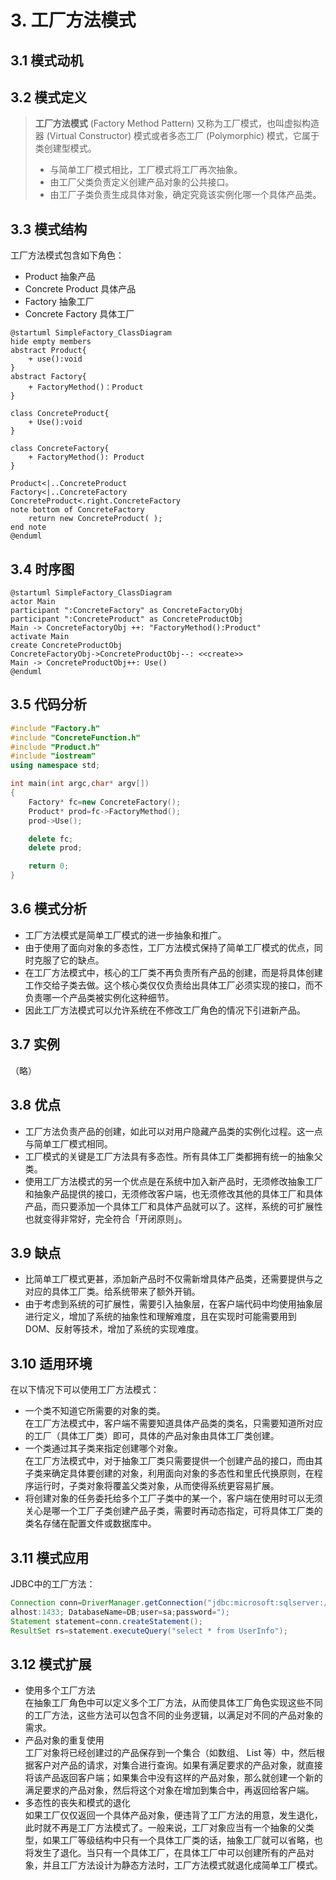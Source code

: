 # 3. 工厂方法模式

## 3.1 模式动机

## 3.2 模式定义

> **工厂方法模式** (Factory Method Pattern) 又称为工厂模式，也叫虚拟构造器 (Virtual Constructor) 模式或者多态工厂 (Polymorphic) 模式，它属于类创建型模式。  
>  
> * 与简单工厂模式相比，工厂模式将工厂再次抽象。  
> * 由工厂父类负责定义创建产品对象的公共接口。  
> * 由工厂子类负责生成具体对象，确定究竟该实例化哪一个具体产品类。  

## 3.3 模式结构

工厂方法模式包含如下角色：  

* Product 抽象产品
* Concrete Product 具体产品
* Factory 抽象工厂
* Concrete Factory 具体工厂

```PlantUML
@startuml SimpleFactory_ClassDiagram
hide empty members
abstract Product{
    + use():void
}
abstract Factory{
    + FactoryMethod()：Product
}

class ConcreteProduct{
    + Use():void
}

class ConcreteFactory{
    + FactoryMethod(): Product
}

Product<|..ConcreteProduct
Factory<|..ConcreteFactory
ConcreteProduct<.right.ConcreteFactory
note bottom of ConcreteFactory
    return new ConcreteProduct( );
end note
@enduml
```

## 3.4 时序图

```PlantUML
@startuml SimpleFactory_ClassDiagram
actor Main
participant ":ConcreteFactory" as ConcreteFactoryObj
participant ":ConcreteProduct" as ConcreteProductObj
Main -> ConcreteFactoryObj ++: "FactoryMethod():Product"
activate Main 
create ConcreteProductObj
ConcreteFactoryObj->ConcreteProductObj--: <<create>>
Main -> ConcreteProductObj++: Use()
@enduml
```

## 3.5 代码分析

```C++
#include "Factory.h"
#include "ConcreteFunction.h"
#include "Product.h"
#include "iostream"
using namespace std;

int main(int argc,char* argv[])
{
    Factory* fc=new ConcreteFactory();
    Product* prod=fc->FactoryMethod();
    prod->Use();

    delete fc;
    delete prod;

    return 0;
}
```

## 3.6 模式分析

* 工厂方法模式是简单工厂模式的进一步抽象和推广。  
* 由于使用了面向对象的多态性，工厂方法模式保持了简单工厂模式的优点，同时克服了它的缺点。  
* 在工厂方法模式中，核心的工厂类不再负责所有产品的创建，而是将具体创建工作交给子类去做。这个核心类仅仅负责给出具体工厂必须实现的接口，而不负责哪一个产品类被实例化这种细节。  
* 因此工厂方法模式可以允许系统在不修改工厂角色的情况下引进新产品。  

## 3.7 实例

（略）

## 3.8 优点

* 工厂方法负责产品的创建，如此可以对用户隐藏产品类的实例化过程。这一点与简单工厂模式相同。  
* 工厂模式的关键是工厂方法具有多态性。所有具体工厂类都拥有统一的抽象父类。  
* 使用工厂方法模式的另一个优点是在系统中加入新产品时，无须修改抽象工厂和抽象产品提供的接口，无须修改客户端，也无须修改其他的具体工厂和具体产品，而只要添加一个具体工厂和具体产品就可以了。这样，系统的可扩展性也就变得非常好，完全符合「开闭原则」。  

## 3.9 缺点

* 比简单工厂模式更甚，添加新产品时不仅需新增具体产品类，还需要提供与之对应的具体工厂类。给系统带来了额外开销。  
* 由于考虑到系统的可扩展性，需要引入抽象层，在客户端代码中均使用抽象层进行定义，增加了系统的抽象性和理解难度，且在实现时可能需要用到DOM、反射等技术，增加了系统的实现难度。  

## 3.10 适用环境

在以下情况下可以使用工厂方法模式：

* 一个类不知道它所需要的对象的类。  
  在工厂方法模式中，客户端不需要知道具体产品类的类名，只需要知道所对应的工厂（具体工厂类）即可，具体的产品对象由具体工厂类创建。  
* 一个类通过其子类来指定创建哪个对象。  
  在工厂方法模式中，对于抽象工厂类只需要提供一个创建产品的接口，而由其子类来确定具体要创建的对象，利用面向对象的多态性和里氏代换原则，在程序运行时，子类对象将覆盖父类对象，从而使得系统更容易扩展。
* 将创建对象的任务委托给多个工厂子类中的某一个，客户端在使用时可以无须关心是哪一个工厂子类创建产品子类，需要时再动态指定，可将具体工厂类的类名存储在配置文件或数据库中。  

## 3.11 模式应用

JDBC中的工厂方法：

```Java
Connection conn=DriverManager.getConnection("jdbc:microsoft:sqlserver://loc
alhost:1433; DatabaseName=DB;user=sa;password=");
Statement statement=conn.createStatement();
ResultSet rs=statement.executeQuery("select * from UserInfo");
```

## 3.12 模式扩展

* 使用多个工厂方法  
  在抽象工厂角色中可以定义多个工厂方法，从而使具体工厂角色实现这些不同的工厂方法，这些方法可以包含不同的业务逻辑，以满足对不同的产品对象的需求。
* 产品对象的重复使用  
  工厂对象将已经创建过的产品保存到一个集合（如数组、 List 等）中，然后根据客户对产品的请求，对集合进行查询。如果有满足要求的产品对象，就直接将该产品返回客户端；如果集合中没有这样的产品对象，那么就创建一个新的满足要求的产品对象，然后将这个对象在增加到集合中，再返回给客户端。  
* 多态性的丧失和模式的退化  
  如果工厂仅仅返回一个具体产品对象，便违背了工厂方法的用意，发生退化，此时就不再是工厂方法模式了。一般来说，工厂对象应当有一个抽象的父类型，如果工厂等级结构中只有一个具体工厂类的话，抽象工厂就可以省略，也将发生了退化。当只有一个具体工厂，在具体工厂中可以创建所有的产品对象，并且工厂方法设计为静态方法时，工厂方法模式就退化成简单工厂模式。  
